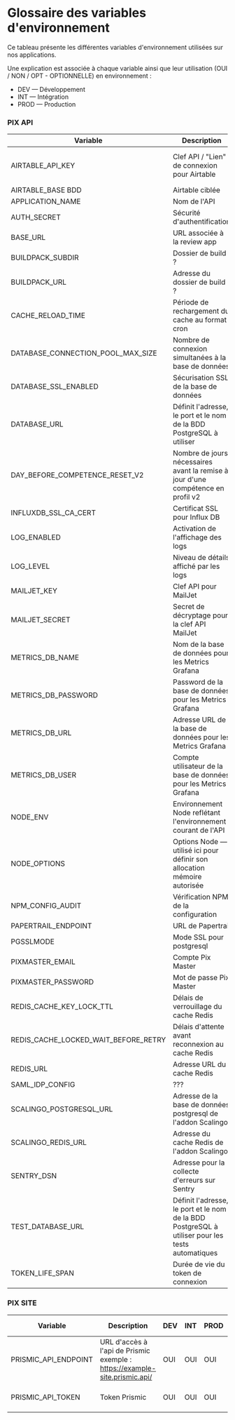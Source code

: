 # Glossaire des variables d'environnement
Ce tableau présente les différentes variables d'environnement utilisées sur nos applications.

Une explication est associée à chaque variable ainsi que leur utilisation (OUI / NON / OPT - OPTIONNELLE) en environnement :
* DEV — Développement
* INT — Intégration
* PROD — Production

### PIX API

| Variable  | Description | DEV | INT | PROD | Si absente |
| --- | --- | --- | --- | --- | --- |
| AIRTABLE_API_KEY |	Clef API / "Lien" de connexion pour Airtable | OUI	| OUI	| OUI | Pas de récupération du référentiel |
| AIRTABLE_BASE	BDD | Airtable ciblée	| OUI	| OUI	| OUI |
| APPLICATION_NAME |	Nom de l'API	| OUI	| OUI	| OUI |
| AUTH_SECRET |	Sécurité d'authentification	| OUI	| OUI	| OUI |
| BASE_URL |	URL associée à la review app	| OUI	| OUI	| OUI |
| BUILDPACK_SUBDIR |	Dossier de build ?	| OUI	| OUI	| OUI |
| BUILDPACK_URL |	Adresse du dossier de build ?	| OUI	| OUI	| OUI |
| CACHE_RELOAD_TIME |	Période de rechargement du cache au format cron	| OUI	| OUI	| OUI |
| DATABASE_CONNECTION_POOL_MAX_SIZE |	Nombre de connexion simultanées à la base de données	| OUI	| OUI	| OUI |
| DATABASE_SSL_ENABLED |	Sécurisation SSL de la base de données	| OUI	| OUI	| OUI |
| DATABASE_URL |	Définit l'adresse, le port et le nom de la BDD PostgreSQL à utiliser	| OUI	| OUI	| OUI |
| DAY_BEFORE_COMPETENCE_RESET_V2 |	Nombre de jours nécessaires avant la remise à jour d'une compétence en profil v2	| OPT	| OUI	| OUI |
| INFLUXDB_SSL_CA_CERT |	Certificat SSL pour Influx DB	| OUI	| OUI	| OUI |
| LOG_ENABLED |	Activation de l'affichage des logs	| OPT	| OPT	| true |
| LOG_LEVEL |	Niveau de détails affiché par les logs |	trace |	trace |	info |
| MAILJET_KEY |	Clef API pour MailJet	| NON	| OUI	| OUI |
| MAILJET_SECRET |	Secret de décryptage pour la clef API MailJet	| NON	| OUI	| OUI |
| METRICS_DB_NAME |	Nom de la base de données pour les Metrics Grafana	| OUI	| OUI	| OUI |
| METRICS_DB_PASSWORD |	Password de la base de données pour les Metrics Grafana	| OUI	| OUI	| OUI |
| METRICS_DB_URL |	Adresse URL de la base de données pour les Metrics Grafana	| OUI	| OUI	| OUI |
| METRICS_DB_USER |	Compte utilisateur de la base de données pour les Metrics Grafana	| OUI	| OUI	| OUI |
| NODE_ENV |	Environnement Node reflétant l'environnement courant de l'API	| OUI	| OUI	| OUI |
| NODE_OPTIONS | Options Node — utilisé ici pour définir son allocation mémoire autorisée |	staging |	staging |	production |
| NPM_CONFIG_AUDIT |	Vérification NPM de la configuration |	false |	false |	false |
| PAPERTRAIL_ENDPOINT |	URL de Papertrail	| OUI	| OUI	| OUI |
| PGSSLMODE |	Mode SSL pour postgresql |	require	| require |	require |
| PIXMASTER_EMAIL |	Compte Pix Master	| OUI	| OUI	| OUI |
| PIXMASTER_PASSWORD |	Mot de passe Pix Master	| OUI	| OUI	| OUI |
| REDIS_CACHE_KEY_LOCK_TTL |	Délais de verrouillage du cache Redis	| OUI	| OUI	| OUI |
| REDIS_CACHE_LOCKED_WAIT_BEFORE_RETRY |	Délais d'attente avant reconnexion au cache Redis	| OUI	| OUI	| OUI |
| REDIS_URL |	Adresse URL du cache Redis	| OUI	| OUI	| OUI |
| SAML_IDP_CONFIG |	???	| OUI	| OUI	| OUI |
| SCALINGO_POSTGRESQL_URL |	Adresse de la base de données postgresql de l'addon Scalingo	| OUI	| OUI	| OUI |
| SCALINGO_REDIS_URL |	Adresse du cache Redis de l'addon Scalingo	| OUI	| OUI	| OUI |
| SENTRY_DSN |	Adresse pour la collecte d'erreurs sur Sentry	| OUI	| OUI	| OUI |
| TEST_DATABASE_URL |	Définit l'adresse, le port et le nom de la BDD PostgreSQL à utiliser pour les tests automatiques	| OUI	| OUI	| NON |
| TOKEN_LIFE_SPAN |	Durée de vie du token de connexion	| OUI	| OUI	| OUI |

### PIX SITE 
| Variable  | Description | DEV | INT | PROD | Si absente |
| --- | --- | --- | --- | --- | --- |
| PRISMIC_API_ENDPOINT | URL d'accès à l'api de Prismic exemple : https://example-site.prismic.api/ | OUI	| OUI	| OUI
| PRISMIC_API_TOKEN	| Token Prismic | OUI	| OUI	| OUI | Pas de connexion à Prismic
